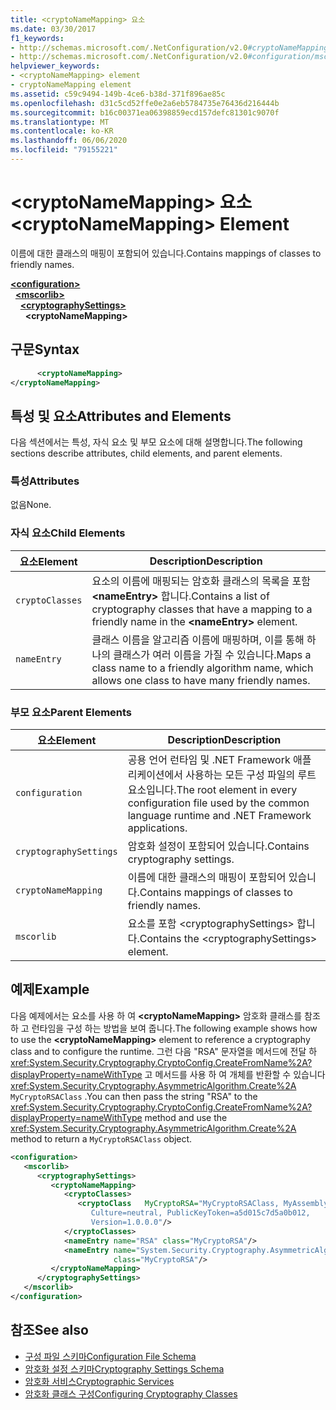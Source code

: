 ```yaml
---
title: <cryptoNameMapping> 요소
ms.date: 03/30/2017
f1_keywords:
- http://schemas.microsoft.com/.NetConfiguration/v2.0#cryptoNameMapping
- http://schemas.microsoft.com/.NetConfiguration/v2.0#configuration/mscorlib/cryptographySettings/cryptoNameMapping
helpviewer_keywords:
- <cryptoNameMapping> element
- cryptoNameMapping element
ms.assetid: c59c9494-149b-4ce6-b38d-371f896ae85c
ms.openlocfilehash: d31c5cd52ffe0e2a6eb5784735e76436d216444b
ms.sourcegitcommit: b16c00371ea06398859ecd157defc81301c9070f
ms.translationtype: MT
ms.contentlocale: ko-KR
ms.lasthandoff: 06/06/2020
ms.locfileid: "79155221"
---
```

# <a name="cryptonamemapping-element"></a><span data-ttu-id="9c6fb-102">\<cryptoNameMapping> 요소</span><span class="sxs-lookup"><span data-stu-id="9c6fb-102">\<cryptoNameMapping> Element</span></span>
<span data-ttu-id="9c6fb-103">이름에 대한 클래스의 매핑이 포함되어 있습니다.</span><span class="sxs-lookup"><span data-stu-id="9c6fb-103">Contains mappings of classes to friendly names.</span></span>  

[**\<configuration>**](../configuration-element.md)\
&nbsp;&nbsp;[**\<mscorlib>**](mscorlib-element-for-cryptography-settings.md)\
&nbsp;&nbsp;&nbsp;&nbsp;[**\<cryptographySettings>**](cryptographysettings-element.md)\
&nbsp;&nbsp;&nbsp;&nbsp;&nbsp;&nbsp;**\<cryptoNameMapping>**

## <a name="syntax"></a><span data-ttu-id="9c6fb-104">구문</span><span class="sxs-lookup"><span data-stu-id="9c6fb-104">Syntax</span></span>  
  
```xml  
      <cryptoNameMapping>
</cryptoNameMapping>  
```  
  
## <a name="attributes-and-elements"></a><span data-ttu-id="9c6fb-105">특성 및 요소</span><span class="sxs-lookup"><span data-stu-id="9c6fb-105">Attributes and Elements</span></span>  
 <span data-ttu-id="9c6fb-106">다음 섹션에서는 특성, 자식 요소 및 부모 요소에 대해 설명합니다.</span><span class="sxs-lookup"><span data-stu-id="9c6fb-106">The following sections describe attributes, child elements, and parent elements.</span></span>  
  
### <a name="attributes"></a><span data-ttu-id="9c6fb-107">특성</span><span class="sxs-lookup"><span data-stu-id="9c6fb-107">Attributes</span></span>  
 <span data-ttu-id="9c6fb-108">없음</span><span class="sxs-lookup"><span data-stu-id="9c6fb-108">None.</span></span>  
  
### <a name="child-elements"></a><span data-ttu-id="9c6fb-109">자식 요소</span><span class="sxs-lookup"><span data-stu-id="9c6fb-109">Child Elements</span></span>  
  
|<span data-ttu-id="9c6fb-110">요소</span><span class="sxs-lookup"><span data-stu-id="9c6fb-110">Element</span></span>|<span data-ttu-id="9c6fb-111">Description</span><span class="sxs-lookup"><span data-stu-id="9c6fb-111">Description</span></span>|  
|-------------|-----------------|  
|`cryptoClasses`|<span data-ttu-id="9c6fb-112">요소의 이름에 매핑되는 암호화 클래스의 목록을 포함 **\<nameEntry>** 합니다.</span><span class="sxs-lookup"><span data-stu-id="9c6fb-112">Contains a list of cryptography classes that have a mapping to a friendly name in the **\<nameEntry>** element.</span></span>|  
|`nameEntry`|<span data-ttu-id="9c6fb-113">클래스 이름을 알고리즘 이름에 매핑하며, 이를 통해 하나의 클래스가 여러 이름을 가질 수 있습니다.</span><span class="sxs-lookup"><span data-stu-id="9c6fb-113">Maps a class name to a friendly algorithm name, which allows one class to have many friendly names.</span></span>|  
  
### <a name="parent-elements"></a><span data-ttu-id="9c6fb-114">부모 요소</span><span class="sxs-lookup"><span data-stu-id="9c6fb-114">Parent Elements</span></span>  
  
|<span data-ttu-id="9c6fb-115">요소</span><span class="sxs-lookup"><span data-stu-id="9c6fb-115">Element</span></span>|<span data-ttu-id="9c6fb-116">Description</span><span class="sxs-lookup"><span data-stu-id="9c6fb-116">Description</span></span>|  
|-------------|-----------------|  
|`configuration`|<span data-ttu-id="9c6fb-117">공용 언어 런타임 및 .NET Framework 애플리케이션에서 사용하는 모든 구성 파일의 루트 요소입니다.</span><span class="sxs-lookup"><span data-stu-id="9c6fb-117">The root element in every configuration file used by the common language runtime and .NET Framework applications.</span></span>|  
|`cryptographySettings`|<span data-ttu-id="9c6fb-118">암호화 설정이 포함되어 있습니다.</span><span class="sxs-lookup"><span data-stu-id="9c6fb-118">Contains cryptography settings.</span></span>|  
|`cryptoNameMapping`|<span data-ttu-id="9c6fb-119">이름에 대한 클래스의 매핑이 포함되어 있습니다.</span><span class="sxs-lookup"><span data-stu-id="9c6fb-119">Contains mappings of classes to friendly names.</span></span>|  
|`mscorlib`|<span data-ttu-id="9c6fb-120">요소를 포함 \<cryptographySettings> 합니다.</span><span class="sxs-lookup"><span data-stu-id="9c6fb-120">Contains the \<cryptographySettings> element.</span></span>|  
  
## <a name="example"></a><span data-ttu-id="9c6fb-121">예제</span><span class="sxs-lookup"><span data-stu-id="9c6fb-121">Example</span></span>  
 <span data-ttu-id="9c6fb-122">다음 예제에서는 요소를 사용 하 여 **\<cryptoNameMapping>** 암호화 클래스를 참조 하 고 런타임을 구성 하는 방법을 보여 줍니다.</span><span class="sxs-lookup"><span data-stu-id="9c6fb-122">The following example shows how to use the **\<cryptoNameMapping>** element to reference a cryptography class and to configure the runtime.</span></span> <span data-ttu-id="9c6fb-123">그런 다음 "RSA" 문자열을 메서드에 전달 하 <xref:System.Security.Cryptography.CryptoConfig.CreateFromName%2A?displayProperty=nameWithType> 고 메서드를 사용 하 여 개체를 반환할 수 있습니다 <xref:System.Security.Cryptography.AsymmetricAlgorithm.Create%2A> `MyCryptoRSAClass` .</span><span class="sxs-lookup"><span data-stu-id="9c6fb-123">You can then pass the string "RSA" to the <xref:System.Security.Cryptography.CryptoConfig.CreateFromName%2A?displayProperty=nameWithType> method and use the <xref:System.Security.Cryptography.AsymmetricAlgorithm.Create%2A> method to return a `MyCryptoRSAClass` object.</span></span>  
  
```xml  
<configuration>  
   <mscorlib>  
      <cryptographySettings>  
         <cryptoNameMapping>  
            <cryptoClasses>  
               <cryptoClass   MyCryptoRSA="MyCryptoRSAClass, MyAssembly  
                  Culture=neutral, PublicKeyToken=a5d015c7d5a0b012,  
                  Version=1.0.0.0"/>  
            </cryptoClasses>  
            <nameEntry name="RSA" class="MyCryptoRSA"/>  
            <nameEntry name="System.Security.Cryptography.AsymmetricAlgorithm"  
                       class="MyCryptoRSA"/>  
         </cryptoNameMapping>  
      </cryptographySettings>  
   </mscorlib>  
</configuration>  
```  
  
## <a name="see-also"></a><span data-ttu-id="9c6fb-124">참조</span><span class="sxs-lookup"><span data-stu-id="9c6fb-124">See also</span></span>

- [<span data-ttu-id="9c6fb-125">구성 파일 스키마</span><span class="sxs-lookup"><span data-stu-id="9c6fb-125">Configuration File Schema</span></span>](../index.md)
- [<span data-ttu-id="9c6fb-126">암호화 설정 스키마</span><span class="sxs-lookup"><span data-stu-id="9c6fb-126">Cryptography Settings Schema</span></span>](index.md)
- [<span data-ttu-id="9c6fb-127">암호화 서비스</span><span class="sxs-lookup"><span data-stu-id="9c6fb-127">Cryptographic Services</span></span>](../../../../standard/security/cryptographic-services.md)
- [<span data-ttu-id="9c6fb-128">암호화 클래스 구성</span><span class="sxs-lookup"><span data-stu-id="9c6fb-128">Configuring Cryptography Classes</span></span>](../../configure-cryptography-classes.md)
